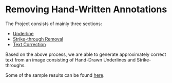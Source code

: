 # Removing Hand-Written Annotations

The Project consists of mainly three sections:
- <a href="/Underline-Removal">Underline</a>
- <a href="/Strikethrough-Removal">Strike-through Removal</a>
- <a href="/Text Correction">Text Correction</a>

Based on the above process, we are able to generate approximately correct text from an image consisting of Hand-Drawn Underlines and Strike-throughs.

Some of the sample results can be found <a href="/Results">here</a>.